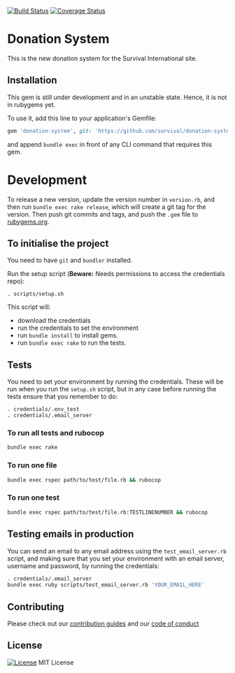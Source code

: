 [![Build Status](https://travis-ci.org/survival/donation-system.svg?branch=master)](https://travis-ci.org/survival/donation-system)
[![Coverage Status](https://coveralls.io/repos/github/survival/donation-system/badge.svg)](https://coveralls.io/github/survival/donation-system)

# Donation System

This is the new donation system for the Survival International site.


## Installation

This gem is still under development and in an unstable state.
Hence, it is not in rubygems yet.

To use it, add this line to your application's Gemfile:

```ruby
gem 'donation-system', git: 'https://github.com/survival/donation-system'
```

and append `bundle exec` in front of any CLI command that requires this gem.


# Development

To release a new version, update the version number in `version.rb`, and then run `bundle exec rake release`, which will create a git tag for the version. Then push git commits and tags, and push the `.gem` file to [rubygems.org](https://rubygems.org).


## To initialise the project

You need to have `git` and `bundler` installed.

Run the setup script (**Beware:** Needs permissions to access the credentials repo):

```
. scripts/setup.sh
```

This script will:
* download the credentials
* run the credentials to set the environment
* run `bundle install` to install gems.
* run `bundle exec rake` to run the tests.


## Tests

You need to set your environment by running the credentials. These will be run when you run the `setup.sh` script, but in any case before running the tests ensure that you remember to do:

```
. credentials/.env_test
. credentials/.email_server
```


### To run all tests and rubocop

```bash
bundle exec rake
```


### To run one file


```bash
bundle exec rspec path/to/test/file.rb && rubocop
```


### To run one test

```bash
bundle exec rspec path/to/test/file.rb:TESTLINENUMBER && rubocop
```


## Testing emails in production

You can send an email to any email address using the `test_email_server.rb` script, and making sure that you set your environment with an email server, username and password, by running the credentials:

```bash
. credentials/.email_server
bundle exec ruby scripts/test_email_server.rb 'YOUR_EMAIL_HERE'
```


## Contributing

Please check out our [contribution guides](https://github.com/survival/contributing-guides) and our [code of conduct](https://github.com/survival/contributing-guides/blob/master/code-of-conduct.md)


## License

[![License](https://img.shields.io/badge/mit-license-green.svg?style=flat)](https://opensource.org/licenses/mit)
MIT License
